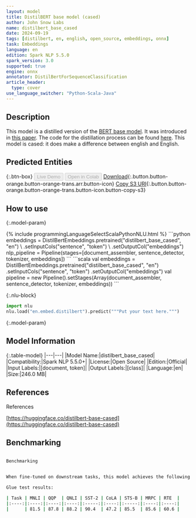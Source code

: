 ```yaml
---
layout: model
title: DistilBERT base model (cased)
author: John Snow Labs
name: distilbert_base_cased
date: 2024-09-19
tags: [distilbert, en, english, open_source, embeddings, onnx]
task: Embeddings
language: en
edition: Spark NLP 5.5.0
spark_version: 3.0
supported: true
engine: onnx
annotator: DistilBertForSequenceClassification
article_header:
  type: cover
use_language_switcher: "Python-Scala-Java"
---
```


## Description

This model is a distilled version of the [BERT base model](https://huggingface.co/bert-base-cased). It was introduced in [this paper](https://arxiv.org/abs/1910.01108). The code for the distillation process can be found [here](https://github.com/huggingface/transformers/tree/master/examples/research_projects/distillation). This model is cased: it does make a difference between english and English.

## Predicted Entities



{:.btn-box}
<button class="button button-orange" disabled>Live Demo</button>
<button class="button button-orange" disabled>Open in Colab</button>
[Download](https://s3.amazonaws.com/auxdata.johnsnowlabs.com/public/models/distilbert_base_cased_en_5.5.0_3.0_1726742707299.zip){:.button.button-orange.button-orange-trans.arr.button-icon}
[Copy S3 URI](s3://auxdata.johnsnowlabs.com/public/models/distilbert_base_cased_en_5.5.0_3.0_1726742707299.zip){:.button.button-orange.button-orange-trans.button-icon.button-copy-s3}

## How to use

{:.model-param}

<div class="tabs-box" markdown="1">
{% include programmingLanguageSelectScalaPythonNLU.html %}
```python
embeddings = DistilBertEmbeddings.pretrained("distilbert_base_cased", "en") \
.setInputCols("sentence", "token") \
.setOutputCol("embeddings")
nlp_pipeline = Pipeline(stages=[document_assembler, sentence_detector, tokenizer, embeddings])
```
```scala
val embeddings = DistilBertEmbeddings.pretrained("distilbert_base_cased", "en")
.setInputCols("sentence", "token")
.setOutputCol("embeddings")
val pipeline = new Pipeline().setStages(Array(document_assembler, sentence_detector, tokenizer, embeddings))
```

{:.nlu-block}
```python
import nlu
nlu.load("en.embed.distilbert").predict("""Put your text here.""")
```
</div>

{:.model-param}
## Model Information

{:.table-model}
|---|---|
|Model Name:|distilbert_base_cased|
|Compatibility:|Spark NLP 5.5.0+|
|License:|Open Source|
|Edition:|Official|
|Input Labels:|[document, token]|
|Output Labels:|[class]|
|Language:|en|
|Size:|246.0 MB|

## References

References

[https://huggingface.co/distilbert-base-cased](https://huggingface.co/distilbert-base-cased)

## Benchmarking

```bash

Benchmarking


When fine-tuned on downstream tasks, this model achieves the following results:

Glue test results:

| Task | MNLI | QQP  | QNLI | SST-2 | CoLA | STS-B | MRPC | RTE  |
|:----:|:----:|:----:|:----:|:-----:|:----:|:-----:|:----:|:----:|
|      | 81.5 | 87.8 | 88.2 | 90.4  | 47.2 | 85.5  | 85.6 | 60.6 |
```